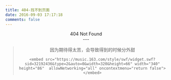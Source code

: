 ```yaml
---
title: 404-找不到页面
date: 2016-09-03 17:17:18
comments: false
---
```

<center>404 Not Found<center>
---
<center>

</center>
<blockquote class="blockquote-center">
    因为期待得太苦，会导致得到的时候分外甜
    <!-- <embed src="https://music.163.com/style/swf/widget.swf?sid=27955654&type=2&auto=0&width=320&height=66" width="340" height="86"  allowNetworking="all" oncontextmenu="return false"></embed> -->

    <embed src="https://music.163.com/style/swf/widget.swf?sid=32192436&type=2&auto=0&width=320&height=66" width="340" height="86"  allowNetworking="all" oncontextmenu="return false"></embed>
</blockquote>

